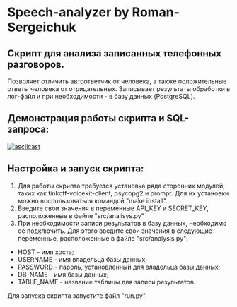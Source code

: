 # Speech-analyzer by Roman-Sergeichuk

## Скрипт для анализа записанных телефонных разговоров.
Позволяет отличить автоответчик от человека, а также положительные ответы человека от отрицательных.
Записывает результаты обработки в лог-файл и при необходимости - в базу данных (PostgreSQL). 

## Демонстрация работы скрипта и SQL-запроса:
[![asciicast](https://asciinema.org/a/QUZzCel8frq8iGmecO3OF7YYs.svg)](https://asciinema.org/a/QUZzCel8frq8iGmecO3OF7YYs)

## Настройка и запуск скрипта:
1. Для работы скрипта требуется установка ряда сторонних модулей, таких как tinkoff-voicekit-client, psycopg2 и prompt. Для их установки можно воспользоваться командой "make install".
2. Введите свои значения в переменные API_KEY и SECRET_KEY, расположенные в файле "src/analisys.py"
3. При необходимости записи результатов в базу данных, необходимо ее подключить. Для этого введите свои значения в следующие переменные, расположенные в файле "src/analysis.py":
- HOST - имя хоста;
- USERNAME - имя владельца базы данных;
- PASSWORD - пароль, установленный для владельца базы данных;
- DB_NAME - имя базы данных;
- TABLE_NAME - название таблицы для записи результатов.

Для запуска скрипта запустите файл "run.py".
